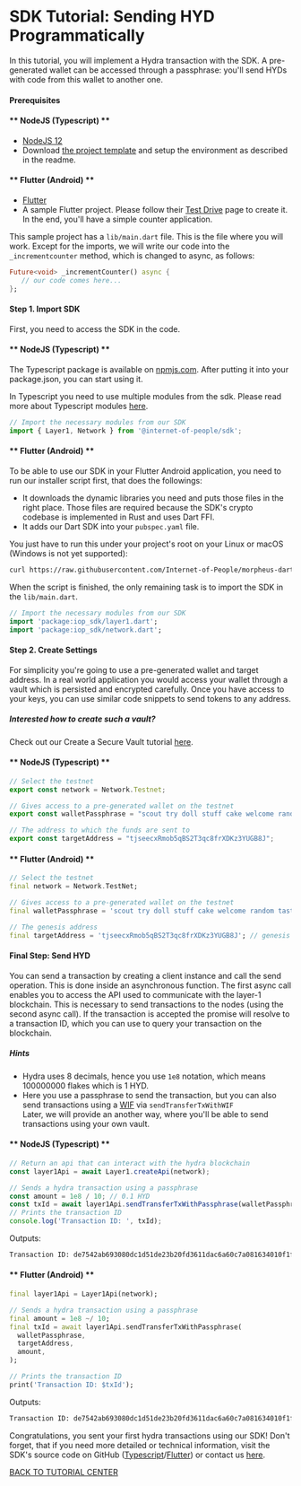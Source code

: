 # SDK Tutorial: Sending HYD Programmatically

In this tutorial, you will implement a Hydra transaction with the SDK. A pre-generated wallet can be accessed through a passphrase: you'll send HYDs with code from this wallet to another one.

#### Prerequisites

<!-- tabs:start -->

#### ** NodeJS (Typescript) **

- [NodeJS 12](https://nodejs.org/en/)
- Download [the project template](https://github.com/Internet-of-People/ts-template/archive/master.zip) and setup the environment as described in the readme.

#### ** Flutter (Android) **

- [Flutter](https://flutter.dev/docs/get-started/install)
- A sample Flutter project. Please follow their [Test Drive](https://flutter.dev/docs/get-started/test-drive) page to create it. In the end, you'll have a simple counter application.

This sample project has a `lib/main.dart` file.
This is the file where you will work. Except for the imports, we will write our code into the `_incrementcounter` method, which is changed to async, as follows:

```dart
Future<void> _incrementCounter() async {
   // our code comes here...
};
```

<!-- tabs:end -->

#### Step 1. Import SDK

First, you need to access the SDK in the code.

<!-- tabs:start -->

#### ** NodeJS (Typescript) **

The Typescript package is available on [npmjs.com](https://www.npmjs.com/package/@internet-of-people/sdk). After putting it into your package.json, you can start using it.

In Typescript you need to use multiple modules from the sdk. Please read more about Typescript modules [here](https://github.com/Internet-of-People/morpheus-ts/tree/master/packages/sdk#Modules).

```typescript
// Import the necessary modules from our SDK
import { Layer1, Network } from '@internet-of-people/sdk';
```

#### ** Flutter (Android) **

To be able to use our SDK in your Flutter Android application, you need to run our installer script first, that does the followings:

- It downloads the dynamic libraries you need and puts those files in the right place. Those files are required because the SDK's crypto codebase is implemented in Rust and uses Dart FFI.
- It adds our Dart SDK into your `pubspec.yaml` file.

You just have to run this under your project's root on your Linux or macOS (Windows is not yet supported):

```bash
curl https://raw.githubusercontent.com/Internet-of-People/morpheus-dart/master/tool/init-flutter-android.sh | sh
```

When the script is finished, the only remaining task is to import the SDK in the `lib/main.dart`.

```dart
// Import the necessary modules from our SDK
import 'package:iop_sdk/layer1.dart';
import 'package:iop_sdk/network.dart';
```

<!-- tabs:end -->

#### Step 2. Create Settings

<div class="row no-gutters">
    <div class="col-6 pr-3">
        For simplicity you're going to use a pre-generated wallet and target address. In a real world application you would access your wallet through a vault which is persisted and encrypted carefully. Once you have access to your keys, you can use similar code snippets to send tokens to any address.
    </div>
    <div class="col-6">
        <div class="alert alert-info">
            <h5><strong>Interested how to create such a vault?</strong></h5>
            Check out our Create a Secure Vault tutorial <a href="/#/sdk/tutorial_create_vault">here</a>.
        </div>
    </div>
</div>

 <!-- tabs:start -->

#### ** NodeJS (Typescript) **

```typescript
// Select the testnet
export const network = Network.Testnet;

// Gives access to a pre-generated wallet on the testnet
export const walletPassphrase = "scout try doll stuff cake welcome random taste load town clerk ostrich";

// The address to which the funds are sent to
export const targetAddress = "tjseecxRmob5qBS2T3qc8frXDKz3YUGB8J"; 
```

#### ** Flutter (Android) **

```dart
// Select the testnet
final network = Network.TestNet;

// Gives access to a pre-generated wallet on the testnet
final walletPassphrase = 'scout try doll stuff cake welcome random taste load town clerk ostrich';

// The genesis address
final targetAddress = 'tjseecxRmob5qBS2T3qc8frXDKz3YUGB8J'; // genesis
```

<!-- tabs:end -->

#### Final Step: Send HYD

<div class="row no-gutters">
    <div class="col-6 pr-3">
        You can send a transaction by creating a client instance and call the send operation. This is done inside an asynchronous function. The first async call enables you to access the API used to communicate with the layer-1 blockchain. This is necessary to send transactions to the nodes (using the second async call). If the transaction is accepted the promise will resolve to a transaction ID, which you can use to query your transaction on the blockchain.
    </div>
    <div class="col-6">
        <div class="alert alert-info pb-0 mb-0">
            <h5>Hints</h5>
            <ul>
                <li>Hydra uses 8 decimals, hence you use <code>1e8</code> notation, which means 100000000 flakes which is 1 HYD.</li>
                <li>Here you use a passphrase to send the transaction, but you can also send transactions using a <a href="https://en.bitcoin.it/wiki/Wallet_import_format#:~:text=Wallet%20Import%20Format%20(WIF%2C%20also,gobittest.appspot.com%2FPrivateKey" target="_blank">WIF</a> via <code>sendTransferTxWithWIF</code><br>Later, we will provide an another way, where you'll be able to send transactions using your own vault.</li>
            </ul>
        </div>
    </div>
</div>

<!-- tabs:start -->

#### ** NodeJS (Typescript) **

```typescript
// Return an api that can interact with the hydra blockchain
const layer1Api = await Layer1.createApi(network);

// Sends a hydra transaction using a passphrase
const amount = 1e8 / 10; // 0.1 HYD
const txId = await layer1Api.sendTransferTxWithPassphrase(walletPassphrase, targetAddress, BigInt(amount)); 
// Prints the transaction ID
console.log('Transaction ID: ', txId);
```

Outputs:

```bash
Transaction ID: de7542ab693080dc1d51de23b20fd3611dac6a60c7a081634010f1f4aa413547
```

#### ** Flutter (Android) **

```dart
final layer1Api = Layer1Api(network);

// Sends a hydra transaction using a passphrase
final amount = 1e8 ~/ 10;
final txId = await layer1Api.sendTransferTxWithPassphrase(
  walletPassphrase,
  targetAddress,
  amount,
);

// Prints the transaction ID
print('Transaction ID: $txId');
```

Outputs:

```bash
Transaction ID: de7542ab693080dc1d51de23b20fd3611dac6a60c7a081634010f1f4aa413547
```

<!-- tabs:end -->
Congratulations, you sent your first hydra transactions using our SDK! Don't forget, that if you need more detailed or technical information, visit the SDK's source code on GitHub ([Typescript](https://github.com/Internet-of-People/morpheus-ts/tree/master/packages/sdk)/[Flutter](https://github.com/Internet-of-People/morpheus-dart)) or contact us <a href="mailto:dev@iop-ventures.com">here</a>.

<a href="/#/sdk/dac?id=tutorial-center" class="btn btn-sm btn-primary mt-5">BACK TO TUTORIAL CENTER</a>